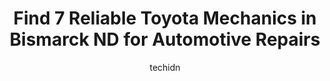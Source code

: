 ---
layout: ampstory
image: https://images.unsplash.com/photo-1594502225401-a9eab8b405dd?ixlib=rb-4.0.3&ixid=MnwxMjA3fDB8MHxwaG90by1wYWdlfHx8fGVufDB8fHx8&auto=format&fit=crop&w=640&h=853&q=80
author: techidn
featured: false
description: When it comes to maintaining and repairing your vehicle in Bismarck ND, USA, you deserve nothing but the best. Thats why the 7 best Toyota Mechanic in the area are here to offer their exper
title: Find 7 Reliable Toyota Mechanics in Bismarck ND for Automotive Repairs
cover:
   title: Find 7 Reliable Toyota Mechanics in Bismarck ND for Automotive Repairs
   subtitle: Rickpate
   background: https://images.unsplash.com/photo-1594502225401-a9eab8b405dd?ixlib=rb-4.0.3&ixid=MnwxMjA3fDB8MHxwaG90by1wYWdlfHx8fGVufDB8fHx8&auto=format&fit=crop&w=640&h=853&q=80

pages: 
 - layout: thirds
   top: <h1>#1 Cedric Theel Toyota</h1>
   bottom: "<p>I cannot recommend Cedric Theel Toyota more! The online shopping experience was easy and stress free. Oscar Garcia my internet advisor. He quickly answered all of my ques</p>"
   background: https://www.knot35.com/toplist/wp-content/uploads/2023/06/best-toyota-mechanic-1-in-bismarck-nd-1685837313.jpeg
   backgroundblur: true
 - layout: thirds
   top: <h1>#2 Automotive Unlimited</h1>
   bottom: "<p>3630 Saratoga Ave, Bismarck, ND 58503, United States</p>"
   background: https://www.knot35.com/toplist/wp-content/uploads/2023/06/best-toyota-mechanic-2-in-bismarck-nd-1685837313.jpeg
   cta:
      link: https://www.knot35.com/toplist/find-7-reliable-toyota-mechanics-in-bismarck-nd-for-automotive-repairs/
      text: Find 7 Reliable Toyota Mechanics in Bismarck ND for Automotive Repairs
 - layout: thirds
   top: <h1>#3 CK Auto Inc.</h1>
   bottom: "<p>3405 E Divide Ave, Bismarck, ND 58501, United States</p>"
   background: https://www.knot35.com/toplist/wp-content/uploads/2023/06/best-toyota-mechanic-3-in-bismarck-nd-1685837313.jpeg
   cta:
      link: https://www.knot35.com/toplist/find-7-reliable-toyota-mechanics-in-bismarck-nd-for-automotive-repairs/
      text: Find 7 Reliable Toyota Mechanics in Bismarck ND for Automotive Repairs
 - layout: thirds
   top: <h1>#4 Capital Heights Auto Clinic & Mr Lubester</h1>
   bottom: "<p>1420 E Interstate Ave, Bismarck, ND 58503, United States</p>"
   background: https://images.unsplash.com/photo-1527066579998-dbbae57f45ce?ixlib=rb-4.0.3&ixid=MnwxMjA3fDB8MHxwaG90by1wYWdlfHx8fGVufDB8fHx8&auto=format&fit=crop&w=640&h=853&q=80
   cta:
      link: https://www.knot35.com/toplist/find-7-reliable-toyota-mechanics-in-bismarck-nd-for-automotive-repairs/
      text: Find 7 Reliable Toyota Mechanics in Bismarck ND for Automotive Repairs
 - layout: thirds
   top: <h1>#5 Country Auto Clinic</h1>
   bottom: "<p>1827 Lovett Ave, Bismarck, ND 58504, United States</p>"
   background: https://images.unsplash.com/photo-1580610447943-1bfbef5efe07?ixlib=rb-4.0.3&ixid=MnwxMjA3fDB8MHxwaG90by1wYWdlfHx8fGVufDB8fHx8&auto=format&fit=crop&w=640&h=853&q=80
   cta:
      link: https://www.knot35.com/toplist/find-7-reliable-toyota-mechanics-in-bismarck-nd-for-automotive-repairs/
      text: Find 7 Reliable Toyota Mechanics in Bismarck ND for Automotive Repairs
 - layout: thirds
   top: <h1>#6 Oswald Brothers Auto Repair</h1>
   bottom: "<p>2427 1/2 Railroad Ave, Bismarck, ND 58501, United States</p>"
   background: https://images.unsplash.com/photo-1599422314077-f4dfdaa4cd09?ixlib=rb-4.0.3&ixid=MnwxMjA3fDB8MHxwaG90by1wYWdlfHx8fGVufDB8fHx8&auto=format&fit=crop&w=640&h=853&q=80
   cta:
      link: https://www.knot35.com/toplist/find-7-reliable-toyota-mechanics-in-bismarck-nd-for-automotive-repairs/
      text: Find 7 Reliable Toyota Mechanics in Bismarck ND for Automotive Repairs
 - layout: thirds
   top: <h1>#7 Walmart Auto Care Centers</h1>
   bottom: "<p>1400 Skyline Blvd, Bismarck, ND 58503, United States</p>"
   background: https://images.unsplash.com/photo-1567095761054-7a02e69e5c43?ixlib=rb-4.0.3&ixid=MnwxMjA3fDB8MHxwaG90by1wYWdlfHx8fGVufDB8fHx8&auto=format&fit=crop&w=640&h=853&q=80
   cta:
      link: https://www.knot35.com/toplist/find-7-reliable-toyota-mechanics-in-bismarck-nd-for-automotive-repairs/
      text: Find 7 Reliable Toyota Mechanics in Bismarck ND for Automotive Repairs
 - layout: thirds
   middle: Continue reading...
   background: https://images.unsplash.com/photo-1510906594845-bc082582c8cc?ixlib=rb-4.0.3&ixid=MnwxMjA3fDB8MHxwaG90by1wYWdlfHx8fGVufDB8fHx8&auto=format&fit=crop&w=640&h=853&q=80
   cta:
      link: https://www.knot35.com/toplist/find-7-reliable-toyota-mechanics-in-bismarck-nd-for-automotive-repairs/
      text: Find 7 Reliable Toyota Mechanics in Bismarck ND for Automotive Repairs
      
---